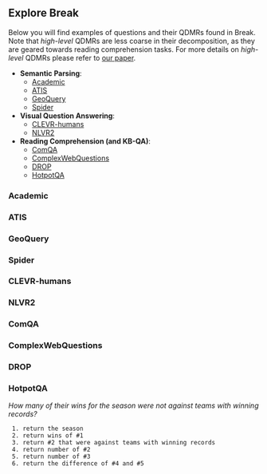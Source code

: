 ## Explore Break

Below you will find examples of questions and their QDMRs found in Break.   
Note that *high-level* QDMRs are less coarse in their decomposition, as they are geared towards reading comprehension tasks. For more details on *high-level* QDMRs please refer to [our paper](https://allenai.github.io/Break/#paper).

* **Semantic Parsing**: 
  * [Academic](#academic)
  * [ATIS](#atis)
  * [GeoQuery](#geoquery)
  * [Spider](#spider)
* **Visual Question Answering**: 
  * [CLEVR-humans](#spider)
  * [NLVR2](#spider)
* **Reading Comprehension (and KB-QA)**: 
  * [ComQA](#comqa)
  * [ComplexWebQuestions](#complexwebquestions)
  * [DROP](#drop)
  * [HotpotQA](#hotpotqa)  

### Academic

### ATIS

### GeoQuery

### Spider 

### CLEVR-humans

### NLVR2

### ComQA

### ComplexWebQuestions

### DROP

### HotpotQA

<div>
  <p class="note">
    <i>How many of their wins for the season were not against teams with winning records?</i>
  </p>
</div>

```
 1. return the season  
 2. return wins of #1  
 3. return #2 that were against teams with winning records    
 4. return number of #2  
 5. return number of #3  
 6. return the difference of #4 and #5  
```


